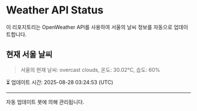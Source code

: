 
# Weather API Status

이 리포지토리는 OpenWeather API를 사용하여 서울의 날씨 정보를 자동으로 업데이트합니다.

## 현재 서울 날씨
> 서울의 현재 날씨: overcast clouds, 온도: 30.02°C, 습도: 60%

⏳ 업데이트 시간: 2025-08-28 03:24:53 (UTC)

---
자동 업데이트 봇에 의해 관리됩니다.

